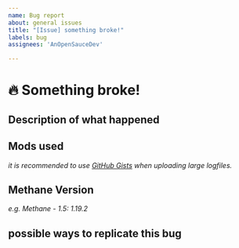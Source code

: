 ```yaml
---
name: Bug report
about: general issues
title: "[Issue] something broke!"
labels: bug
assignees: 'AnOpenSauceDev'

---
```


# 🔥 Something broke!

## Description of what happened

## Mods used

_it is recommended to use [GitHub Gists](https://gist.github.com/) when uploading large logfiles._

## Methane Version
_e.g. Methane - 1.5: 1.19.2_
## possible ways to replicate this bug
